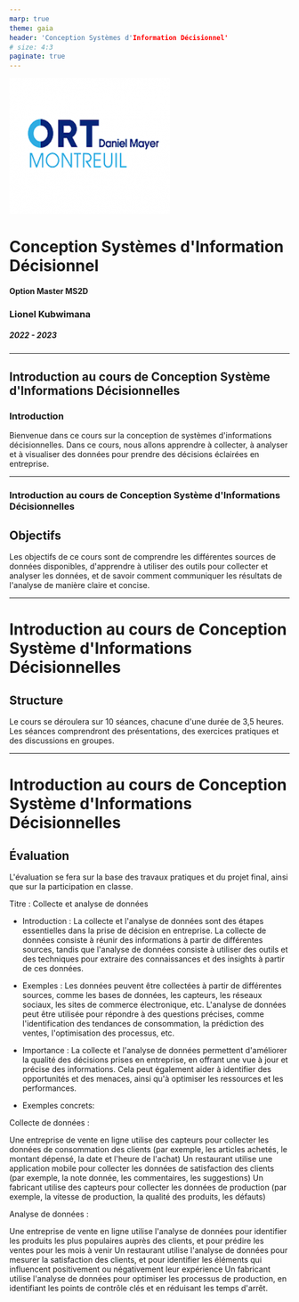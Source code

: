 ```yaml
---
marp: true
theme: gaia
header: 'Conception Systèmes d'Information Décisionnel'
# size: 4:3
paginate: true
---
```


![alt text](logo-ort-montreuil.png)

# Conception Systèmes d'Information Décisionnel

#### Option Master MS2D

### Lionel Kubwimana

##### 2022 - 2023

---

## Introduction au cours de Conception Système d'Informations Décisionnelles

### Introduction

Bienvenue dans ce cours sur la conception de systèmes d'informations décisionnelles. Dans ce cours, nous allons apprendre à collecter, à analyser et à visualiser des données pour prendre des décisions éclairées en entreprise.

---

### Introduction au cours de Conception Système d'Informations Décisionnelles

## Objectifs

Les objectifs de ce cours sont de comprendre les différentes sources de données disponibles, d'apprendre à utiliser des outils pour collecter et analyser les données, et de savoir comment communiquer les résultats de l'analyse de manière claire et concise.

---

# Introduction au cours de Conception Système d'Informations Décisionnelles

## Structure

Le cours se déroulera sur 10 séances, chacune d'une durée de 3,5 heures. Les séances comprendront des présentations, des exercices pratiques et des discussions en groupes.

---

# Introduction au cours de Conception Système d'Informations Décisionnelles

## Évaluation

L'évaluation se fera sur la base des travaux pratiques et du projet final, ainsi que sur la participation en classe.

Titre : Collecte et analyse de données

- Introduction : La collecte et l'analyse de données sont des étapes essentielles dans la prise de décision en entreprise. La collecte de données consiste à réunir des informations à partir de différentes sources, tandis que l'analyse de données consiste à utiliser des outils et des techniques pour extraire des connaissances et des insights à partir de ces données.
- Exemples : Les données peuvent être collectées à partir de différentes sources, comme les bases de données, les capteurs, les réseaux sociaux, les sites de commerce électronique, etc. L'analyse de données peut être utilisée pour répondre à des questions précises, comme l'identification des tendances de consommation, la prédiction des ventes, l'optimisation des processus, etc.
- Importance : La collecte et l'analyse de données permettent d'améliorer la qualité des décisions prises en entreprise, en offrant une vue à jour et précise des informations. Cela peut également aider à identifier des opportunités et des menaces, ainsi qu'à optimiser les ressources et les performances.

- Exemples concrets:

Collecte de données :

Une entreprise de vente en ligne utilise des capteurs pour collecter les données de consommation des clients (par exemple, les articles achetés, le montant dépensé, la date et l'heure de l'achat)
Un restaurant utilise une application mobile pour collecter les données de satisfaction des clients (par exemple, la note donnée, les commentaires, les suggestions)
Un fabricant utilise des capteurs pour collecter les données de production (par exemple, la vitesse de production, la qualité des produits, les défauts)

Analyse de données :

Une entreprise de vente en ligne utilise l'analyse de données pour identifier les produits les plus populaires auprès des clients, et pour prédire les ventes pour les mois à venir
Un restaurant utilise l'analyse de données pour mesurer la satisfaction des clients, et pour identifier les éléments qui influencent positivement ou négativement leur expérience
Un fabricant utilise l'analyse de données pour optimiser les processus de production, en identifiant les points de contrôle clés et en réduisant les temps d'arrêt.
